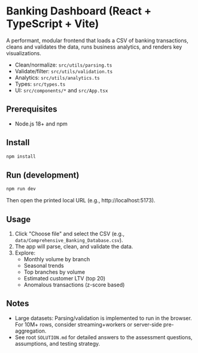 # Banking Dashboard (React + TypeScript + Vite)

A performant, modular frontend that loads a CSV of banking transactions, cleans and validates the data, runs business analytics, and renders key visualizations.

- Clean/normalize: `src/utils/parsing.ts`
- Validate/filter: `src/utils/validation.ts`
- Analytics: `src/utils/analytics.ts`
- Types: `src/types.ts`
- UI: `src/components/*` and `src/App.tsx`

## Prerequisites
- Node.js 18+ and npm

## Install
```bash
npm install
```

## Run (development)
```bash
npm run dev
```
Then open the printed local URL (e.g., http://localhost:5173).

## Usage
1. Click "Choose file" and select the CSV (e.g., `data/Comprehensive_Banking_Database.csv`).
2. The app will parse, clean, and validate the data.
3. Explore:
   - Monthly volume by branch
   - Seasonal trends
   - Top branches by volume
   - Estimated customer LTV (top 20)
   - Anomalous transactions (z-score based)

## Notes
- Large datasets: Parsing/validation is implemented to run in the browser. For 10M+ rows, consider streaming+workers or server-side pre-aggregation.
- See root `SOLUTION.md` for detailed answers to the assessment questions, assumptions, and testing strategy.
